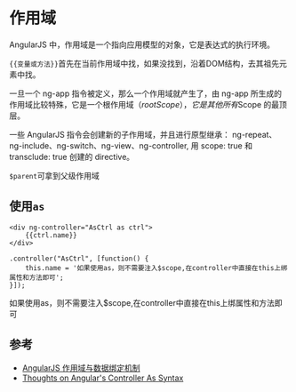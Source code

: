 # 作用域
AngularJS 中，作用域是一个指向应用模型的对象，它是表达式的执行环境。    

`{{变量或方法}}`首先在当前作用域中找，如果没找到，沿着DOM结构，去其祖先元素中找。

一旦一个 ng-app 指令被定义，那么一个作用域就产生了，由 ng-app 所生成的作用域比较特殊，它是一个根作用域（$rootScope），它是其他所有$Scope 的最顶层。    

一些 AngularJS 指令会创建新的子作用域，并且进行原型继承： ng-repeat、ng-include、ng-switch、ng-view、ng-controller, 用 scope: true 和 transclude: true 创建的 directive。

`$parent`可拿到父级作用域

## 使用`as`
```
<div ng-controller="AsCtrl as ctrl">
    {{ctrl.name}}
</div>

```
```
.controller("AsCtrl", [function() {
    this.name = '如果使用as，则不需要注入$scope,在controller中直接在this上绑属性和方法即可';
}]);
```
如果使用as，则不需要注入$scope,在controller中直接在this上绑属性和方法即可

## 参考
* [AngularJS 作用域与数据绑定机制](https://www.ibm.com/developerworks/cn/opensource/os-cn-AngularJS/)
* [Thoughts on Angular's Controller As Syntax](http://odetocode.com/blogs/scott/archive/2014/08/11/thoughts-on-angular-controller-as-syntax.aspx)